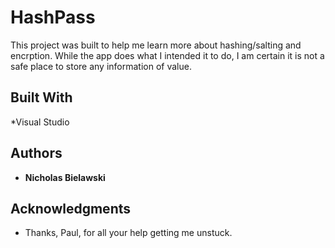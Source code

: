 # HashPass

This project was built to help me learn more about hashing/salting and encrption.  While the app does what I intended it to do, I am certain it is not a safe place to store any information of value.  

## Built With

*Visual Studio

## Authors

* **Nicholas Bielawski** 

## Acknowledgments

* Thanks, Paul, for all your help getting me unstuck.

